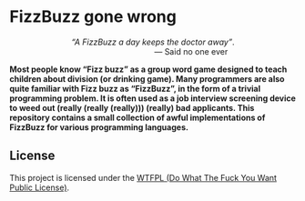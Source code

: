 # FizzBuzz gone wrong

<div style="text-align: center">
<em>“A FizzBuzz a day keeps the doctor away”</em>.<br />  
                                  — Said no one ever
</div>

**Most people know “Fizz buzz” as a group word game designed to teach children about division (or drinking game). Many programmers are also quite familiar with Fizz buzz as “FizzBuzz”, in the form of a trivial programming problem. It is often used as a job interview screening device to weed out (really (really (really))) (really) bad applicants. This repository contains a small collection of awful implementations of FizzBuzz for various programming languages.**

## License
This project is licensed under the [WTFPL (Do What The Fuck You Want Public License)](LICENSE.md).
